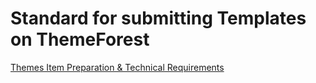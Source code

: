# Standard for submitting Templates on ThemeForest

[Themes Item Preparation & Technical Requirements](https://help.author.envato.com/hc/en-us/articles/360000470826-Themes-Item-Preparation-Technical-Requirements)
